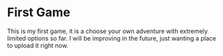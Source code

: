 # First Game
This is my first game, it is a choose your own adventure with extremely limited options so far. I will be improving in the future, just wanting a place to upload it right now. 
